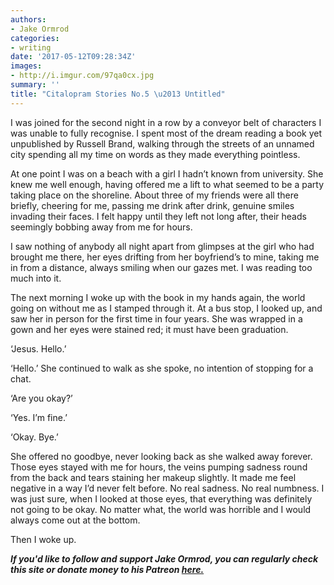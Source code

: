 ```yaml
---
authors:
- Jake Ormrod
categories:
- writing
date: '2017-05-12T09:28:34Z'
images:
- http://i.imgur.com/97qa0cx.jpg
summary: ''
title: "Citalopram Stories No.5 \u2013 Untitled"
---
```

I was joined for the second night in a row by a conveyor belt of characters I was unable to fully recognise. I spent most of the dream reading a book yet unpublished by Russell Brand, walking through the streets of an unnamed city spending all my time on words as they made everything pointless.

At one point I was on a beach with a girl I hadn’t known from university. She knew me well enough, having offered me a lift to what seemed to be a party taking place on the shoreline. About three of my friends were all there briefly, cheering for me, passing me drink after drink, genuine smiles invading their faces. I felt happy until they left not long after, their heads seemingly bobbing away from me for hours.

I saw nothing of anybody all night apart from glimpses at the girl who had brought me there, her eyes drifting from her boyfriend’s to mine, taking me in from a distance, always smiling when our gazes met. I was reading too much into it.

The next morning I woke up with the book in my hands again, the world going on without me as I stamped through it. At a bus stop, I looked up, and saw her in person for the first time in four years. She was wrapped in a gown and her eyes were stained red; it must have been graduation.

‘Jesus. Hello.’

‘Hello.’ She continued to walk as she spoke, no intention of stopping for a chat.

‘Are you okay?’

‘Yes. I’m fine.’

‘Okay. Bye.’

She offered no goodbye, never looking back as she walked away forever. Those eyes stayed with me for hours, the veins pumping sadness round from the back and tears staining her makeup slightly. It made me feel negative in a way I’d never felt before. No real sadness. No real numbness. I was just sure, when I looked at those eyes, that everything was definitely not going to be okay. No matter what, the world was horrible and I would always come out at the bottom.

Then I woke up.

_**If you'd like to follow and support Jake Ormrod, you can regularly check this site or donate money to his Patreon [here.](https://www.patreon.com/JakeOrmrod "")**_